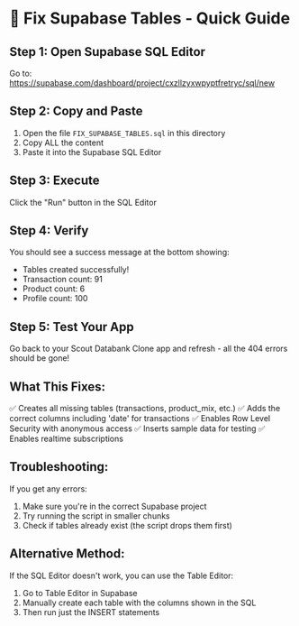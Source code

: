 # 🚀 Fix Supabase Tables - Quick Guide

## Step 1: Open Supabase SQL Editor
Go to: https://supabase.com/dashboard/project/cxzllzyxwpyptfretryc/sql/new

## Step 2: Copy and Paste
1. Open the file `FIX_SUPABASE_TABLES.sql` in this directory
2. Copy ALL the content
3. Paste it into the Supabase SQL Editor

## Step 3: Execute
Click the "Run" button in the SQL Editor

## Step 4: Verify
You should see a success message at the bottom showing:
- Tables created successfully!
- Transaction count: 91
- Product count: 6
- Profile count: 100

## Step 5: Test Your App
Go back to your Scout Databank Clone app and refresh - all the 404 errors should be gone!

## What This Fixes:
✅ Creates all missing tables (transactions, product_mix, etc.)
✅ Adds the correct columns including 'date' for transactions
✅ Enables Row Level Security with anonymous access
✅ Inserts sample data for testing
✅ Enables realtime subscriptions

## Troubleshooting:
If you get any errors:
1. Make sure you're in the correct Supabase project
2. Try running the script in smaller chunks
3. Check if tables already exist (the script drops them first)

## Alternative Method:
If the SQL Editor doesn't work, you can use the Table Editor:
1. Go to Table Editor in Supabase
2. Manually create each table with the columns shown in the SQL
3. Then run just the INSERT statements